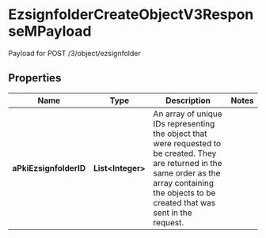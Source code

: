 

# EzsignfolderCreateObjectV3ResponseMPayload

Payload for POST /3/object/ezsignfolder

## Properties

| Name | Type | Description | Notes |
|------------ | ------------- | ------------- | -------------|
|**aPkiEzsignfolderID** | **List&lt;Integer&gt;** | An array of unique IDs representing the object that were requested to be created.  They are returned in the same order as the array containing the objects to be created that was sent in the request. |  |



